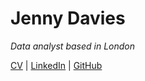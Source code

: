 # Jenny Davies

_Data analyst based in London_

[CV](https://jenny-davies.github.io/website/cv) | [LinkedIn](https://www.linkedin.com/in/jenny-davies-3aba3aa8/) | [GitHub](https://github.com/jenny-davies)

